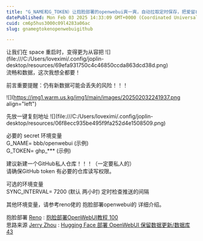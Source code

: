 ```yaml
---
title: "G_NAME和G_TOKEN）让抱脸部署的openwebui爽一爽，自动拉取定时保存，把爱留在Github"
datePublished: Mon Feb 03 2025 14:33:09 GMT+0000 (Coordinated Universal Time)
cuid: cm6p5hus3000c09l4283a06ac
slug: gnamegtokenopenwebuigithub

---
```


让我们在 space 重启时，变得更为从容把 !\[\](file:///C:/Users/loveximi/.config/joplin-desktop/resources/69efa931750c4c46850ccda863dcd38d.png)  
流畅和数据，这次我想全都要！

前言重要提醒：仍有新数据可能会丢失的风险！！！

![](https://img1.warm.us.kg/img1/main/images/202502032241937.png align="left")

先放一键复刻地址 !\[\](file:///C:/Users/loveximi/.config/joplin-desktop/resources/06f8ecc935be495f9fa252d4e1508509.png)

必要的 secret 环境变量  
G\_NAME= bbb/openwebui (示例)  
G\_TOKEN= ghp\_\*\*\* (示例)

建议新建一个GitHub私人仓库！！！（一定要私人的）  
请确保GitHub token 有必要的仓库读写权限。

可选的环境变量  
SYNC\_INTERVAL= 7200 (默认 两小时) 定时检查推送的间隔

其他环境变量，请参考reno佬的 抱脸部署openwebui的 详细介绍。

抱脸部署 [Reno](https://linux.do/u/Reno) : [抱脸部署OpenWebUI教程 100](https://linux.do/t/topic/97292)  
思路来源 [Jerry Zhou](https://linux.do/u/YangguangZhou) : [Hugging Face 部署 OpenWebUI 保留数据更新/数据库 43](https://linux.do/t/topic/97339)